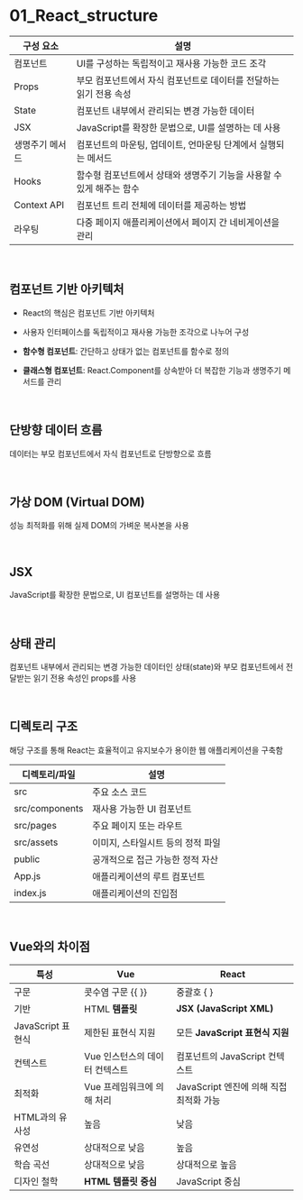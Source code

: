 # 01_React_structure


| 구성 요소 | 설명 |
| --- | --- |
| 컴포넌트 | UI를 구성하는 독립적이고 재사용 가능한 코드 조각 |
| Props | 부모 컴포넌트에서 자식 컴포넌트로 데이터를 전달하는 읽기 전용 속성 |
| State | 컴포넌트 내부에서 관리되는 변경 가능한 데이터 |
| JSX | JavaScript를 확장한 문법으로, UI를 설명하는 데 사용 |
| 생명주기 메서드 | 컴포넌트의 마운팅, 업데이트, 언마운팅 단계에서 실행되는 메서드 |
| Hooks | 함수형 컴포넌트에서 상태와 생명주기 기능을 사용할 수 있게 해주는 함수 |
| Context API | 컴포넌트 트리 전체에 데이터를 제공하는 방법 |
| 라우팅 | 다중 페이지 애플리케이션에서 페이지 간 네비게이션을 관리 |

<br>

## 컴포넌트 기반 아키텍처

- React의 핵심은 컴포넌트 기반 아키텍처
- 사용자 인터페이스를 독립적이고 재사용 가능한 조각으로 나누어 구성

- **함수형 컴포넌트**: 간단하고 상태가 없는 컴포넌트를 함수로 정의
- **클래스형 컴포넌트**: React.Component를 상속받아 더 복잡한 기능과 생명주기 메서드를 관리

<br>

## 단방향 데이터 흐름

데이터는 부모 컴포넌트에서 자식 컴포넌트로 단방향으로 흐름

<br>

## 가상 DOM (Virtual DOM)

성능 최적화를 위해 실제 DOM의 가벼운 복사본을 사용

<br>

## JSX

JavaScript를 확장한 문법으로, UI 컴포넌트를 설명하는 데 사용

<br>

## 상태 관리

컴포넌트 내부에서 관리되는 변경 가능한 데이터인 상태(state)와 부모 컴포넌트에서 전달받는 읽기 전용 속성인 props를 사용

<br>

## 디렉토리 구조

해당 구조를 통해 React는 효율적이고 유지보수가 용이한 웹 애플리케이션을 구축함

| 디렉토리/파일 | 설명 |
|---------------|------|
| src | 주요 소스 코드 |
| src/components | 재사용 가능한 UI 컴포넌트 |
| src/pages | 주요 페이지 또는 라우트 |
| src/assets | 이미지, 스타일시트 등의 정적 파일 |
| public | 공개적으로 접근 가능한 정적 자산 |
| App.js | 애플리케이션의 루트 컴포넌트 |
| index.js | 애플리케이션의 진입점 |

<br>

## Vue와의 차이점

| 특성 | Vue | React |
| --- | --- | --- |
| 구문 | 콧수염 구문 {{ }} | 중괄호 { } |
| 기반 | HTML **템플릿** | **JSX (JavaScript XML)** |
| JavaScript 표현식 | 제한된 표현식 지원 | 모든 **JavaScript 표현식 지원** |
| 컨텍스트 | Vue 인스턴스의 데이터 컨텍스트 | 컴포넌트의 JavaScript 컨텍스트 |
| 최적화 | Vue 프레임워크에 의해 처리 | JavaScript 엔진에 의해 직접 최적화 가능 |
| HTML과의 유사성 | 높음 | 낮음 |
| 유연성 | 상대적으로 낮음 | 높음 |
| 학습 곡선 | 상대적으로 낮음 | 상대적으로 높음 |
| 디자인 철학 | **HTML 템플릿 중심** | JavaScript 중심 |